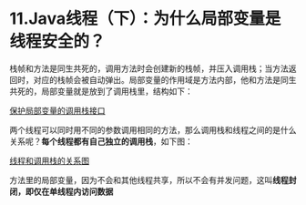 # 11.Java线程（下）：为什么局部变量是线程安全的？

栈帧和方法是同生共死的，调用方法时会创建新的栈帧，并压入调用栈；当方法返回时，对应的栈帧会被自动弹出。局部变量的作用域是方法内部，他和方法是同生共死的，局部变量就是放到了调用栈里，结构如下：

[保护局部变量的调用栈接口](../images/Java并发/保护局部变量的调用栈接口.png)

两个线程可以同时用不同的参数调用相同的方法，那么调用栈和线程之间的是什么关系呢？**每个线程都有自己独立的调用栈**，如下图：

[线程和调用栈的关系图](../images/Java并发/线程和调用栈的关系图.png)

方法里的局部变量，因为不会和其他线程共享，所以不会有并发问题，这叫**线程封闭，即仅在单线程内访问数据**
